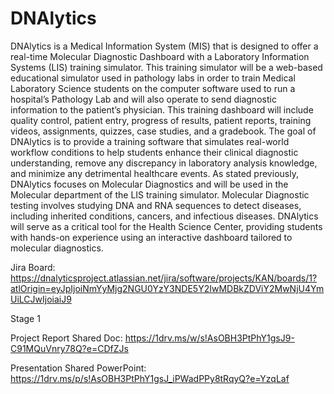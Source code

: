 # DNAlytics

DNAlytics is a Medical Information System (MIS) that is designed to offer a real-time Molecular Diagnostic Dashboard with a Laboratory Information Systems (LIS) training simulator. This training simulator will be a web-based educational simulator used in pathology labs in order to train Medical Laboratory Science students on the computer software used to run a hospital’s Pathology Lab and will also operate to send diagnostic information to the patient’s physician. This training dashboard will include quality control, patient entry, progress of results, patient reports, training videos, assignments, quizzes, case studies, and a gradebook. The goal of DNAlytics is to provide a training software that simulates real-world workflow conditions to help students enhance their clinical diagnostic understanding, remove any discrepancy in laboratory analysis knowledge, and minimize any detrimental healthcare events. As stated previously, DNAlytics focuses on Molecular Diagnostics and will be used in the Molecular department of the LIS training simulator. Molecular Diagnostic testing involves studying DNA and RNA sequences to detect diseases, including inherited conditions, cancers, and infectious diseases. DNAlytics will serve as  a critical tool for the Health Science Center, providing students with hands-on experience using an interactive dashboard tailored to molecular diagnostics. 

Jira Board: https://dnalyticsproject.atlassian.net/jira/software/projects/KAN/boards/1?atlOrigin=eyJpIjoiNmYyMjg2NGU0YzY3NDE5Y2IwMDBkZDViY2MwNjU4YmUiLCJwIjoiaiJ9

Stage 1

Project Report Shared Doc: https://1drv.ms/w/s!AsOBH3PtPhY1gsJ9-C91MQuVnry78Q?e=CDfZJs

Presentation Shared PowerPoint: https://1drv.ms/p/s!AsOBH3PtPhY1gsJ_iPWadPPy8tRqyQ?e=YzqLaf 
